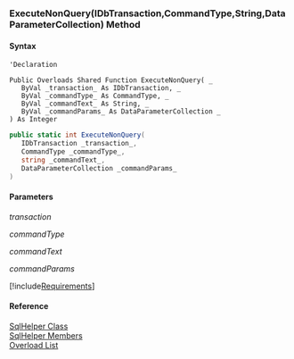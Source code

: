﻿### ExecuteNonQuery(IDbTransaction,CommandType,String,DataParameterCollection) Method

#### Syntax

```vbnet
'Declaration

Public Overloads Shared Function ExecuteNonQuery( _
   ByVal _transaction_ As IDbTransaction, _
   ByVal _commandType_ As CommandType, _
   ByVal _commandText_ As String, _
   ByVal _commandParams_ As DataParameterCollection _
) As Integer
```

```csharp
public static int ExecuteNonQuery( 
   IDbTransaction _transaction_,
   CommandType _commandType_,
   string _commandText_,
   DataParameterCollection _commandParams_
)
```

#### Parameters

_transaction_

_commandType_

_commandText_

_commandParams_

[!include[Requirements](../partials/requirements.md)]

#### Reference

[SqlHelper Class](FChoice.Common~FChoice.Common.Data.SqlHelper.md)  
[SqlHelper Members](FChoice.Common~FChoice.Common.Data.SqlHelper_members.md)  
[Overload List](FChoice.Common~FChoice.Common.Data.SqlHelper~ExecuteNonQuery.md)